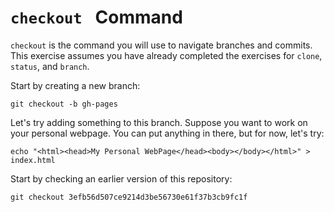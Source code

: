 # `checkout ` Command

`checkout` is the command you will use to navigate branches and commits. This exercise assumes you have already completed the exercises for `clone`, `status`, and `branch`.

Start by creating a new branch:

```
git checkout -b gh-pages
```

Let's try adding something to this branch. Suppose you want to work on your personal webpage. You can put anything in there, but for now, let's try:

```
echo "<html><head>My Personal WebPage</head><body></body></html>" > index.html
```



Start by checking an earlier version of this repository:

```
git checkout 3efb56d507ce9214d3be56730e61f37b3cb9fc1f
```

